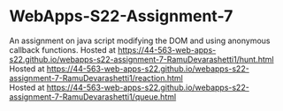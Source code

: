 # WebApps-S22-Assignment-7
An assignment on java script modifying the DOM and using anonymous callback functions.
Hosted at  https://44-563-web-apps-s22.github.io/webapps-s22-assignment-7-RamuDevarashetti1/hunt.html <br>
Hosted at  https://44-563-web-apps-s22.github.io/webapps-s22-assignment-7-RamuDevarashetti1/reaction.html <br>
Hosted at  https://44-563-web-apps-s22.github.io/webapps-s22-assignment-7-RamuDevarashetti1/queue.html

